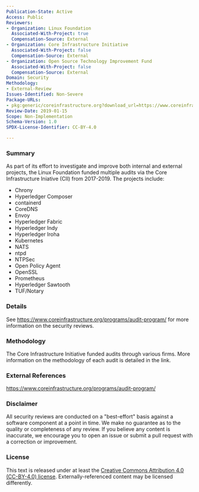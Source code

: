 ```yaml
---
Publication-State: Active
Access: Public
Reviewers:
- Organization: Linux Foundation
  Associated-With-Project: true
  Compensation-Source: External
- Organization: Core Infrastructure Initiative
  Associated-With-Project: false
  Compensation-Source: External
- Organization: Open Source Technology Improvement Fund
  Associated-With-Project: false
  Compensation-Source: External  
Domain: Security
Methodology:
- External-Review
Issues-Identified: Non-Severe
Package-URLs:
- pkg:generic/coreinfrastructure.org?download_url=https://www.coreinfrastructure.org/programs/audit-program/
Review-Date: 2019-01-15
Scope: Non-Implementation
Schema-Version: 1.0
SPDX-License-Identifier: CC-BY-4.0

---
```

  
### Summary

As part of its effort to investigate and improve both internal and external projects, the Linux Foundation funded multiple audits via the Core Infrastructure Iniative (CII) from 2017-2019. The projects include:

- Chrony
- Hyperledger Composer
- containerd
- CoreDNS
- Envoy
- Hyperledger Fabric
- Hyperledger Indy
- Hyperledger Iroha
- Kubernetes
- NATS
- ntpd
- NTPSec
- Open Policy Agent
- OpenSSL
- Prometheus
- Hyperledger Sawtooth
- TUF/Notary

### Details

See https://www.coreinfrastructure.org/programs/audit-program/ for more information on the security reviews. 

### Methodology

The Core Infrastructure Initiative funded audits through various firms. More information on the methodology of each audit is detailed in the link. 

### External References

https://www.coreinfrastructure.org/programs/audit-program/

### Disclaimer

All security reviews are conducted on a "best-effort" basis against a software
component at a point in time. We make no guarantee as to the quality or completeness
of any review. If you believe any content is inaccurate, we encourage you to open
an issue or submit a pull request with a correction or improvement.

### License

This text is released under at least the
[Creative Commons Attribution 4.0 (CC-BY-4.0) license](https://creativecommons.org/licenses/by/4.0/legalcode.txt).
Externally-referenced content may be licensed differently.
